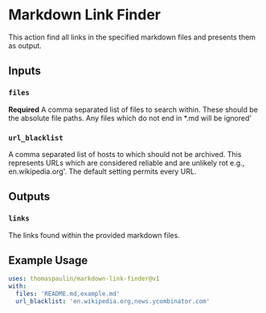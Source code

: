# Markdown Link Finder

This action find all links in the specified markdown files and presents them as output.

## Inputs

### `files`
**Required** A comma separated list of files to search within. These should be the absolute file paths.  Any files which do not end in *.md will be ignored'

### `url_blacklist`
A comma separated list of hosts to which should not be archived. This represents URLs which are considered reliable and are unlikely rot e.g., en.wikipedia.org'. The default setting permits every URL.

## Outputs

### `links`
The links found within the provided markdown files.

## Example Usage
```yaml
uses: thomaspaulin/markdown-link-finder@v1
with:
  files: 'README.md,example.md'
  url_blacklist: 'en.wikipedia.org,news.ycombinator.com'
```
